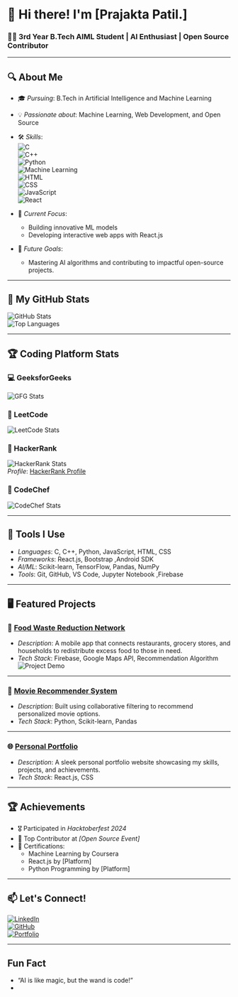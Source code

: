 # 👋 Hi there! I'm [Prajakta Patil.]  
### 👨‍💻 3rd Year B.Tech AIML Student | AI Enthusiast | Open Source Contributor  

---

## 🔍 About Me  
- 🎓 *Pursuing*: B.Tech in Artificial Intelligence and Machine Learning  
- 💡 *Passionate about*: Machine Learning, Web Development, and Open Source  
- 🛠 *Skills*:  
  ![C](https://img.shields.io/badge/C-%2300599C.svg?style=flat-square&logo=c&logoColor=white)  
  ![C++](https://img.shields.io/badge/C%2B%2B-%2300599C.svg?style=flat-square&logo=c%2B%2B&logoColor=white)  
  ![Python](https://img.shields.io/badge/Python-%2314354C.svg?style=flat-square&logo=python&logoColor=white)  
  ![Machine Learning](https://img.shields.io/badge/Machine%20Learning-%2300c7b7.svg?style=flat-square&logo=scikit-learn&logoColor=white)  
  ![HTML](https://img.shields.io/badge/HTML5-%23E34F26.svg?style=flat-square&logo=html5&logoColor=white)  
  ![CSS](https://img.shields.io/badge/CSS3-%231572B6.svg?style=flat-square&logo=css3&logoColor=white)  
  ![JavaScript](https://img.shields.io/badge/JavaScript-%23F7DF1E.svg?style=flat-square&logo=javascript&logoColor=black)  
  ![React](https://img.shields.io/badge/React-%2361DAFB.svg?style=flat-square&logo=react&logoColor=black)  

- 🌟 *Current Focus*:  
  - Building innovative ML models  
  - Developing interactive web apps with React.js  
- 🚀 *Future Goals*:  
  - Mastering AI algorithms and contributing to impactful open-source projects.  

---

## 🌟 My GitHub Stats  
![GitHub Stats](https://github-readme-stats.vercel.app/api?username=yourusername&show_icons=true&theme=radical)  
![Top Languages](https://github-readme-stats.vercel.app/api/top-langs/?username=yourusername&layout=compact&theme=radical)  

---

## 🏆 Coding Platform Stats  

### 💻 GeeksforGeeks  
![GFG Stats](https://geeks-for-geeks-stats-api-napiyo.vercel.app/?userName=your_gfg_username)  

### 🧠 LeetCode  
![LeetCode Stats](https://leetcode-stats-api.herokuapp.com/Prajakta2745)  

### 🔑 HackerRank  
![HackerRank Stats](https://img.shields.io/badge/HackerRank-Green?style=flat-square&logo=hackerrank&logoColor=white)  
*Profile*: [HackerRank Profile](https://www.hackerrank.com/patilpb2745)  

### 🍴 CodeChef  
![CodeChef Stats](https://cp-logo.vercel.app/codechef/your_codechef_username)  

---

## 🔨 Tools I Use  
- *Languages*: C, C++, Python, JavaScript, HTML, CSS  
- *Frameworks*: React.js, Bootstrap ,Android SDK
- *AI/ML*: Scikit-learn, TensorFlow, Pandas, NumPy  
- *Tools*: Git, GitHub, VS Code, Jupyter Notebook  ,Firebase

---

## 🖥 Featured Projects  

### 🎯 [Food Waste Reduction Network](https://github.com/yourusername/FoodWasteReduction)  
- *Description*: A mobile app that connects restaurants, grocery stores, and households to redistribute excess food to those in need.  
- *Tech Stack*: Firebase, Google Maps API, Recommendation Algorithm  
![Project Demo](https://via.placeholder.com/600x300.png?text=Project+Demo)  

---

### 🧠 [Movie Recommender System](https://github.com/yourusername/MovieRecommender)  
- *Description*: Built using collaborative filtering to recommend personalized movie options.  
- *Tech Stack*: Python, Scikit-learn, Pandas  

---

### 🌐 [Personal Portfolio](https://github.com/yourusername/Portfolio)  
- *Description*: A sleek personal portfolio website showcasing my skills, projects, and achievements.  
- *Tech Stack*: React.js, CSS  

---

## 🏆 Achievements  
- 🎖 Participated in *Hacktoberfest 2024*  
- 🌟 Top Contributor at *[Open Source Event]*  
- 📜 Certifications:  
  - Machine Learning by Coursera  
  - React.js by [Platform]  
  - Python Programming by [Platform]  

---

## 📫 Let's Connect!  
[![LinkedIn](https://img.shields.io/badge/LinkedIn-%230077B5.svg?style=for-the-badge&logo=linkedin&logoColor=white)](https://linkedin.com/in/your-profile)  
[![GitHub](https://img.shields.io/badge/GitHub-%23181717.svg?style=for-the-badge&logo=github&logoColor=white)](https://github.com/yourusername)  
[![Portfolio](https://img.shields.io/badge/Portfolio-%23FF5722.svg?style=for-the-badge&logo=firefox&logoColor=white)](https://yourportfolio.com)  

---

## Fun Fact  
- “AI is like magic, but the wand is code!”  
-
